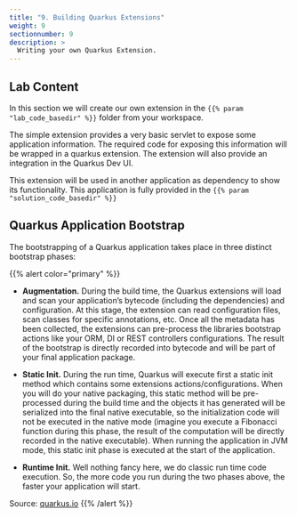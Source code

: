 ```yaml
---
title: "9. Building Quarkus Extensions"
weight: 9
sectionnumber: 9
description: >
  Writing your own Quarkus Extension.
---
```



## Lab Content

In this section we will create our own extension in the `{{% param "lab_code_basedir" %}}` folder from your workspace.

The simple extension provides a very basic servlet to expose some application information. The required code for exposing
this information will be wrapped in a quarkus extension. The extension will also provide an integration in the Quarkus Dev UI.

This extension will be used in another application as dependency to show its functionality. This application is fully
provided in the `{{% param "solution_code_basedir" %}}`


## Quarkus Application Bootstrap

The bootstrapping of a Quarkus application takes place in three distinct bootstrap phases:

{{% alert color="primary" %}}

* **Augmentation.** During the build time, the Quarkus extensions will load and scan your application’s bytecode 
(including the dependencies) and configuration. At this stage, the extension can read configuration files, scan classes
for specific annotations, etc. Once all the metadata has been collected, the extensions can pre-process the libraries
bootstrap actions like your ORM, DI or REST controllers configurations. The result of the bootstrap is directly recorded
into bytecode and will be part of your final application package.

* **Static Init.** During the run time, Quarkus will execute first a static init method which contains some extensions
actions/configurations. When you will do your native packaging, this static method will be pre-processed during the
build time and the objects it has generated will be serialized into the final native executable, so the initialization
code will not be executed in the native mode (imagine you execute a Fibonacci function during this phase, the result of
the computation will be directly recorded in the native executable). When running the application in JVM mode, this
static init phase is executed at the start of the application.

* **Runtime Init.** Well nothing fancy here, we do classic run time code execution. So, the more code you run during
the two phases above, the faster your application will start.

Source: [quarkus.io](https://quarkus.io/guides/building-my-first-extension)
{{% /alert %}}
